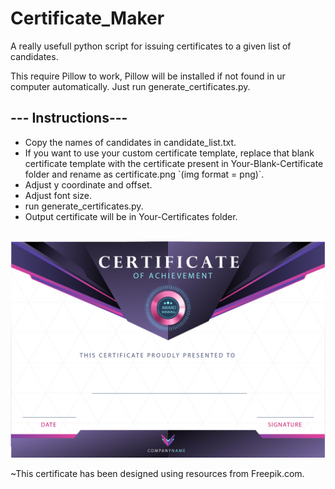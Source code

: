# Certificate_Maker
<p>A really usefull python script for issuing certificates to a given list of candidates.</p>
<a>This require Pillow to work, Pillow will be installed if not found in ur computer automatically. Just run generate_certificates.py.
<h2>--- Instructions---</h2>
<ul>
<li><a>Copy the names of candidates in candidate_list.txt.</a><br></li>
<li><a>If you want to use your custom certificate template, replace that blank certificate template with the certificate present in Your-Blank-Certificate folder and rename as certificate.png `(img format = png)`.</a><br></li>
<li><a>Adjust y coordinate and offset.</a><br></li>
<li><a>Adjust font size.</a><br></li>
<li><a>run generate_certificates.py.</a><br></li>
<li><a>Output certificate will be in Your-Certificates folder.</a><br></li>
</ul>
<br>
<img src="/Your-Blank-Certificate/certificate.png">

~This certificate has been designed using resources from Freepik.com.
